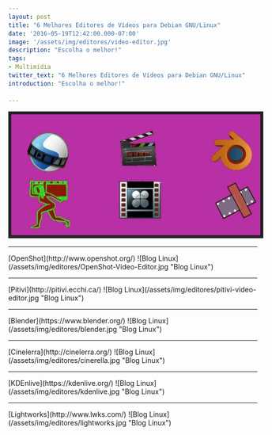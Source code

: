 ```yaml
---
layout: post
title: "6 Melhores Editores de Vídeos para Debian GNU/Linux"
date: '2016-05-19T12:42:00.000-07:00'
image: '/assets/img/editores/video-editor.jpg'
description: "Escolha o melhor!"
tags:
- Multimídia
twitter_text: "6 Melhores Editores de Vídeos para Debian GNU/Linux"
introduction: "Escolha o melhor!"

---
```


<style>
img {border: 6px solid #222;}
</style>

![Blog Linux](/assets/img/editores/video-editor.jpg "Blog Linux")
<hr />
[OpenShot](http://www.openshot.org/)
![Blog Linux](/assets/img/editores/OpenShot-Video-Editor.jpg "Blog Linux")
<hr />
[Pitivi](http://pitivi.ecchi.ca/)
![Blog Linux](/assets/img/editores/pitivi-video-editor.jpg "Blog Linux")
<hr />
[Blender](https://www.blender.org/)
![Blog Linux](/assets/img/editores/blender.jpg "Blog Linux")
<hr />
[Cinelerra](http://cinelerra.org/)
![Blog Linux](/assets/img/editores/cinerella.jpg "Blog Linux")
<hr />
[KDEnlive](https://kdenlive.org/)
![Blog Linux](/assets/img/editores/kdenlive.jpg "Blog Linux")
<hr />
[Lightworks](http://www.lwks.com/)
![Blog Linux](/assets/img/editores/lightworks.jpg "Blog Linux")
